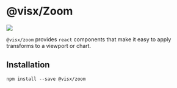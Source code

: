 # @visx/Zoom

<a title="@visx/zoom npm downloads" href="https://www.npmjs.com/package/@visx/zoom">
  <img src="https://img.shields.io/npm/dm/@visx/zoom.svg?style=flat-square" />
</a>

`@visx/zoom` provides `react` components that make it easy to apply transforms to a viewport or
chart.

## Installation

```
npm install --save @visx/zoom
```
